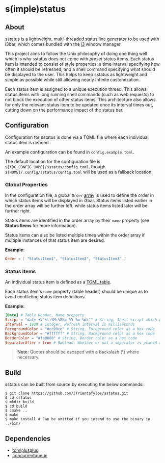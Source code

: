 # s(imple)status

## About

sstatus is a lightweight, multi-threaded status line generator to be used with i3bar, which comes bundled with the [i3](https://github.com/i3/i3) window manager.

This project aims to follow the Unix philosophy of doing one thing well which is why sstatus does not come with *preset* status items. Each status item is intended to consist of style properties, a time interval specifying how often it should be refreshed, and a shell command specifying what should be displayed to the user. This helps to keep sstatus as lightweight and simple as possible while still allowing nearly infinite customization.

Each status item is assigned to a unique execution thread. This allows status items with long running shell commands (such as web requests) to not block the execution of other status items. This architecture also allows for only the relevant status item to be updated once its interval times out, cutting down on the performance impact of the status bar.

## Configuration
Configuration for sstatus is done via a TOML file where each individual status item is defined.

An example configuration can be found in `config.example.toml`.

The default location for the configuration file is `${XDG_CONFIG_HOME}/sstatus/config.toml`, though `${HOME}/.config/sstatus/config.toml` will be used as a fallback location.

### Global Properties

In the configuration file, a global `Order` [array](https://toml.io/en/v1.0.0#array) is used to define the order in which status items will be displayed in i3bar. Status items listed earlier in the order array will be further left, while status items listed later will be further right.

Status items are identified in the order array by their `name` property (see **Status Items** for more information).

Status items can also be listed multiple times within the order array if multiple instances of that status item are desired.

**Example:**

```toml
Order = [ "StatusItem1", "StatusItem2", "StatusItem3" ]
```

### Status Items

An individual status item is defined as a [TOML table](https://toml.io/en/v1.0.0#table).

Each status item's `name` property (table header) should be unique as to avoid conflicting status item definitions.

**Example:**

```toml
[Date] # Table Header, Name property
Script = "date +\"%l:%M:%S%p %Y-%m-%d\"" # String, Shell script which generates the text of the status item
Interval = 1000 # Integer, Refresh interval in milliseconds
ForegroundColor = "#cc99cc" # String, Foreground color as a hex code
BackgroundColor = "#ffffff" # String, Background color as a hex code
BorderColor = "#fe0000" # String, Border color as a hex code
SeparatorAfter = true # Boolean, Whether or not a separator is placed after the status item
```

> **Note:** Quotes should be escaped with a backslash (\\) where necessary.

## Build
sstatus can be built from source by executing the below commands:

```shell
$ git clone https://github.com/JTriantafylos/sstatus.git
$ cd sstatus
$ mkdir build
$ cd build
$ cmake ..
$ make
$ make install # Can be omitted if you intend to use the binary in ../bin/
```

## Dependencies

- [tomlplusplus](https://github.com/marzer/tomlplusplus/)
- [concurrentqueue](https://github.com/cameron314/concurrentqueue)
